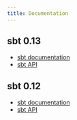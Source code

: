 ```yaml
---
title: Documentation
---
```


sbt 0.13
--------

- [sbt documentation](http://www.scala-sbt.org/0.13.2/docs/index.html)
- [sbt API](http://www.scala-sbt.org/0.13.2/api/index.html)

sbt 0.12
--------

- [sbt documentation](http://www.scala-sbt.org/0.12.4/docs/index.html)
- [sbt API](http://www.scala-sbt.org/0.12.4/api/index.html)
